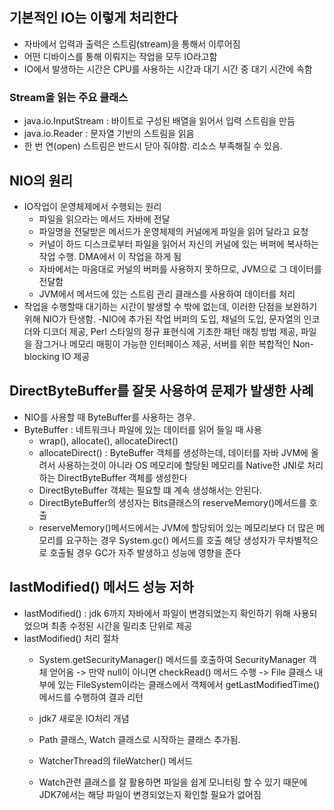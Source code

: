 ##  기본적인 IO는 이렇게 처리한다
 - 자바에서 입력과 출력은 스트림(stream)을 통해서 이루어짐
 - 어떤 디바이스를 통해 이뤄지는 작업을 모두 IO라고함
 - IO에서 발생하는 시간은 CPU를 사용하는 시간과 대기 시간 중 대기 시간에 속함
### Stream을 읽는 주요 클래스
 - java.io.InputStream : 바이트로 구성된 배열을 읽어서 입력 스트림을 만듬
 - java.io.Reader : 문자열 기반의 스트림을 읽음
 - 한 번 연(open) 스트림은 반드시 닫아 줘야함. 리소스 부족해질 수 있음.
 
 
## NIO의 원리
 - IO작업이 운영체제에서 수행되는 원리
   - 파일을 읽으라는 메서드 자바에 전달
   - 파일명을 전달받은 메서드가 운영체제의 커널에게 파일을 읽어 달라고 요청
   - 커널이 하드 디스크로부터 파일을 읽어서 자신의 커널에 있는 버퍼에 복사하는 작업 수행. DMA에서 이 작업을 하게 됨
   - 자바에서는 마음대로 커널의 버퍼를 사용하지 못하므로, JVM으로 그 데이터를 전달함
   - JVM에서 메서드에 있는 스트림 관리 클래스를 사용하여 데이터를 처리 
 - 작업을 수행할때 대기하는 시간이 발생할 수 밖에 없는데, 이러한 단점을 보완하기 위해 NIO가 탄생함.
 -NIO에 추가된 작업 
  버퍼의 도입, 
  채널의 도입, 
  문자열의 인코더와 디코더 제공, 
  Perl 스타일의 정규 표현식에 기초한 패턴 매칭 방법 제공, 
  파일을 잠그거나 메모리 매핑이 가능한 인터페이스 제공, 
  서버를 위한 복합적인 Non-blocking IO 제공
 
## DirectByteBuffer를 잘못 사용하여 문제가 발생한 사례
 - NIO를 사용할 때 ByteBuffer를 사용하는 경우. 
 - ByteBuffer : 네트워크나 파일에 있는 데이터를 읽어 들일 때 사용
   - wrap(), allocate(), allocateDirect()
   - allocateDirect() : ByteBuffer 객체를 생성하는데, 데이터를 자바 JVM에 올려서 사용하는것이 아니라 OS 메모리에 할당된 메모리를 Native한 JNI로 처리하는 DirectByteBuffer 객체를 생성한다
   - DirectByteBuffer 객체는 필요할 떄 계속 생성해서는 안된다.
   - DirectByteBuffer의 생성자는 Bits클래스의 reserveMemory()메서드를 호출
   - reserveMemory()메서드에서는 JVM에 할당되어 있는 메모리보다 더 많은 메모리를 요구하는 경우 System.gc() 메서드를 호출 해당 생성자가 무차별적으로 호출될 경우 GC가 자주 발생하고 성능에 영향을 준다

## lastModified() 메서드 성능 저하
  - lastModified() : jdk 6까지 자바에서 파일이 변경되었는지 확인하기 위해 사용되었으며 최종 수정된 시간을 밀리초 단위로 제공
  - lastModified() 처리 절차 
    - System.getSecurityManager() 메서드를 호출하여 SecurityManager 객체 얻어옴 
      -> 만약 null이 아니면 checkRead() 메서드 수행
      -> File 클래스 내부에 있는 FileSystem이라는 클래스에서 객체에서 getLastModifiedTime() 메서드를 수행하여 결과 리턴
      
    - jdk7 새로운 IO처리 개념
    - Path 클래스, Watch 클래스로 시작하는 클래스 추가됨.
    - WatcherThread의 fileWatcher() 메서드
    - Watch관련 클래스를 잘 활용하면 파일을 쉽게 모니터링 할 수 있기 때문에 JDK7에서는 해당 파일이 변경되었는지 확인할 필요가 없어짐 

